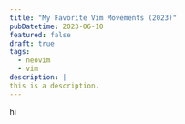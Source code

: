 ```yaml
---
title: "My Favorite Vim Movements (2023)"
pubDatetime: 2023-06-10
featured: false
draft: true
tags:
  - neovim
  - vim
description: |
this is a description.
---
```


hi
